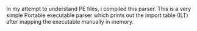In my attempt to understand PE files, i compiled this parser. 
This is a very simple Portable executable parser which prints out the import table (ILT) after mapping the executable manually in memory.
